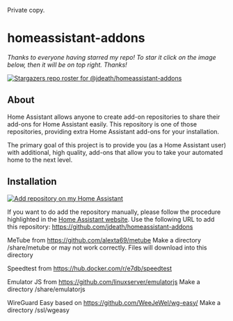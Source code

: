 Private copy.
# homeassistant-addons

_Thanks to everyone having starred my repo! To star it click on the image below, then it will be on top right. Thanks!_

[![Stargazers repo roster for @jdeath/homeassistant-addons](https://git-lister.onrender.com/api/stars/jdeath/homeassistant-addons?limit=30)](https://github.com/jdeath/homeassistant-addons/stargazers)

## About

Home Assistant allows anyone to create add-on repositories to share their
add-ons for Home Assistant easily. This repository is one of those repositories,
providing extra Home Assistant add-ons for your installation.

The primary goal of this project is to provide you (as a Home Assistant user)
with additional, high quality, add-ons that allow you to take your automated
home to the next level.

## Installation

[![Add repository on my Home Assistant][repository-badge]][repository-url]

If you want to do add the repository manually, please follow the procedure highlighted in the [Home Assistant website](https://home-assistant.io/hassio/installing_third_party_addons). Use the following URL to add this repository: https://github.com/jdeath/homeassistant-addons

MeTube from https://github.com/alexta69/metube
Make a directory /share/metube or may not work correctly. Files will download into this directory

Speedtest from https://hub.docker.com/r/e7db/speedtest

Emulator JS from https://github.com/linuxserver/emulatorjs
Make a directory /share/emulatorjs

WireGuard Easy based on https://github.com/WeeJeWel/wg-easy/
Make a directory /ssl/wgeasy

[repository-badge]: https://img.shields.io/badge/Add%20repository%20to%20my-Home%20Assistant-41BDF5?logo=home-assistant&style=for-the-badge
[repository-url]: https://my.home-assistant.io/redirect/supervisor_add_addon_repository/?repository_url=https%3A%2F%2Fgithub.com%2Fjdeath%2Fhomeassistant-addons
